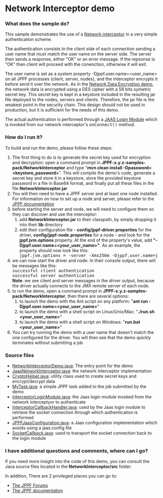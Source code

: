 # Network Interceptor demo

<h3>What does the sample do?</h3>
<p>This sample demonstrates the use of a <a href="https://www.jppf.org/doc/6.3/index.php?title=Network_interceptors">Network interceptor</a> in a very simple authentication scheme.
<p>The authentication consists in the client side of each connection sending a user name that must match the user name on the server side.
The server then sends a response, either "OK" or an error message.
If the repsonse is "OK" then client will proceed with the conenction, otherwise it will exit.
<p>The user name is set as a system property -Djppf.user.name=&lt;user_name&gt; on all JPPF processes (client, server, nodes), and the interceptor encrypts it before send it over the network.
As in the <a href="../DataEncryption/Readme.html">Network Data Encryption demo</a>, the network data is encrypted using a DES cipher with a 56 bits symetric secret key.
This secret key is kept in a keystore included in the resulting jar file deployed to the nodes, servers and clients. Therefore, the jar file is the weakest point in the security chain.
This design should not be used in production, but it is sufficient for the needs of this demo.

<p>The actual authentication is performed through a <a href="https://docs.oracle.com/javase/8/docs/technotes/guides/security/jaas/JAASRefGuide.html">JAAS Login Module</a>
which is invoked from our network interceptor's <tt>onConnect()</tt> method.

<h3>How do I run it?</h3>
To build and run the demo, please follow these steps:
<ol class="samplesList">
  <li>The first thing to do is to generate the secret key used for encryption and decryption:
  open a command prompt in <b>JPPF-x.y.z-samples-pack/NetworkInterceptor</b> and type "<b>mvn clean install -Dpassword=&lt;keystore_password&gt;</b>".
  This will compile the demo's code, generate a secret key and store it in a keystore, store the provided keystore password in a file in Base64 format,
  and finally put all these files in the file <b>NetworkInterceptor.jar</b></li>
  <li>You will then need to have a JPPF server and at least one node installed. For information on how to set up a node and server,
  please refer to the <a href="https://www.jppf.org/doc/6.3/index.php?title=Introduction">JPPF documentation</a></li>
  <li>before starting the server and node, we will need to configure them so they can discover and use the interceptor:
    <ul class="samplesNestedList" style="list-style-type: hyphen">
      <li>add <b>NetworkInterceptor.jar</b> to their classpath, by simply dropping it into their <b>lib</b> directory</li>
      <li>edit their configuration file - <b>config/jppf-driver.properties</b> for the driver, <b>config/jppf-node.properties</b> for a node - and look for the <b>jppf.jvm.options</b> property.
        At the end of the property's value, add <b>"-Djppf.user.name=&lt;your_user_name&gt;"</b>. As an example, the property should now look like this:
<pre class="prettyprint lang-conf" style="margin: 0">
jppf.jvm.options = -server -Xmx256m -Djppf.user.name=jppf_user
</pre>
      </li>
    </ul>
  </li>
  <li>we can now start the driver and node. In their console output, there will be messages like this:
<pre class="prettyprint lang-text" style="margin: 0">
successful client authentication
successful server authentication
</pre>
    <b>Note</b>: we see client and server messages in the driver output, because the driver actually connects to the JMX remote server of each node.
  </li>
  <li>to run the demo, open a command prompt in <b>JPPF-x.y.z-samples-pack/NetworkInterceptor</b>, then there are several options:
    <ul class="samplesNestedList" style="list-style-type: hyphen">
      <li>to launch the demo with the Ant script on any platform: "<b>ant run -Djppf.user.name=&lt;your_user_name&gt;</b>"</li>
      <li>to launch the demo with a shell script on Linux/Unix/Mac: "<b>./run.sh &lt;your_user_name&gt;</b>"</li>
      <li>to launch the demo with a shell script on Windows: "<b>run.bat &lt;your_user_name&gt;</b>"</li>
    </ul>
  </li>
  <li>You can try running the demo with a user name that doesn't match the one configured for the driver. You will then see that the demo quickly terminates without submitting a job</li>
</ol>

<h3>Source files</h3>
<ul class="samplesList">
  <li><a href="target/tohtml/src/org/jppf/example/interceptor/NetworkInterceptorDemo.java">NetworkInterceptorDemo.java</a>: The entry point for the demo</li>
  <li><a href="target/tohtml/src/org/jppf/example/interceptor/JaasNetworkInterceptor.java">JaasNetworkInterceptor.java</a>: the network interceptor implementation</li>
  <li><a href="target/tohtml/src/org/jppf/example/interceptor/CryptoHelper.java">CryptoHelper.java</a>: utility class used to create secret keys and encrypt/decrypt data</li>
  <li><a href="target/tohtml/src/org/jppf/example/interceptor/MyTask.java">MyTask.java</a>: a simple JPPF task added to the job submitted by the demo</li>
  <li><a href="target/tohtml/src/org/jppf/example/interceptor/auth/InterceptorLoginModule.java">InterceptorLoginModule.java</a>:
  the Jaas login module invoked from the network interceptyor to authenticate</li>
  <li><a href="target/tohtml/src/org/jppf/example/interceptor/auth/InterceptorCallbackHandler.java">InterceptorCallbackHandler.java</a>:
  used by the Jaas login module to retrieve the socket connection through which authentication is performed</li>
  <li><a href="target/tohtml/src/org/jppf/example/interceptor/auth/JPPFJaasConfiguration.java">JPPFJaasConfiguration.java</a>:
  a Jaas configuration implementation which avoids using a jaas.config file</li>
  <li><a href="target/tohtml/src/org/jppf/example/interceptor/auth/SocketCallback.java">SocketCallback.java</a>: used to transport the socket connection back to the login module</li>
</ul>

<h3>I have additional questions and comments, where can I go?</h3>
<p>If you need more insight into the code of this demo, you can consult the Java source files located in the <b>NetworkInterceptor/src</b> folder.
<p>In addition, There are 2 privileged places you can go to:
<ul>
  <li><a href="https://www.jppf.org/forums">The JPPF Forums</a></li>
  <li><a href="https://www.jppf.org/doc/6.3/">The JPPF documentation</a></li>
</ul>

